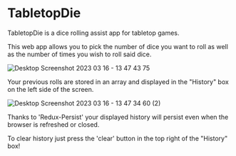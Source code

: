 # TabletopDie

TabletopDie is a dice rolling assist app for tabletop games.

This web app allows you to pick the number of dice you want to roll as well as the number of times you wish to roll said dice.

![Desktop Screenshot 2023 03 16 - 13 47 43 75](https://user-images.githubusercontent.com/113469738/225709117-815375eb-f4d6-4e24-ad6e-fc0752566383.png)

Your previous rolls are stored in an array and displayed in the "History" box on the left side of the screen.

![Desktop Screenshot 2023 03 16 - 13 47 34 60 (2)](https://user-images.githubusercontent.com/113469738/225708891-cff3d447-285d-48a1-acc7-db1ec96489e9.png)

Thanks to 'Redux-Persist' your displayed history will persist even when the browser is refreshed or closed.

To clear history just press the 'clear' button in the top right of the "History" box!
